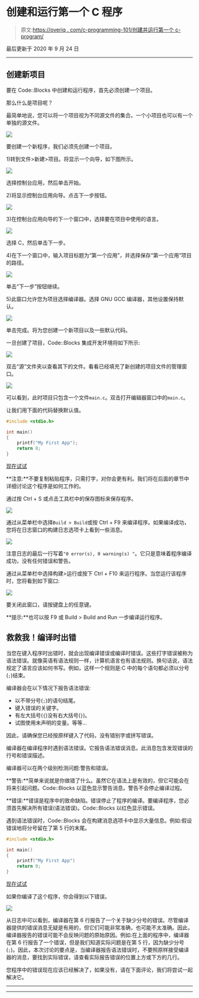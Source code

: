 # 创建和运行第一个 C 程序

> 原文:[https://overiq . com/c-programming-101/创建并运行第一个 c-program/](https://overiq.com/c-programming-101/creating-and-running-the-first-c-program/)

最后更新于 2020 年 9 月 24 日

* * *

## 创建新项目

要在 Code::Blocks 中创建和运行程序，首先必须创建一个项目。

那么什么是项目呢？

最简单地说，您可以将一个项目视为不同源文件的集合。一个小项目也可以有一个单独的源文件。

![](img/0d14df650f41a7dc2fb171ea870bed67.png)

要创建一个新程序，我们必须先创建一个项目。

1)转到文件>新建>项目。将显示一个向导，如下图所示。

![](img/8918a1dbf85a6b9898a8ed3613d5ef39.png)

选择控制台应用，然后单击开始。

2)将显示控制台应用向导。点击下一步按钮。

![](img/69848345e30d6315cae9217e5da617a7.png)

3)在控制台应用向导的下一个窗口中，选择要在项目中使用的语言。

![](img/eaa194d329390b2eae0f60c472d3a678.png)

选择 C，然后单击下一步。

4)在下一个窗口中，输入项目标题为“第一个应用”，并选择保存“第一个应用”项目的路径。

![](img/1316f9cbbcf14f8dae70608d5c5a9f6d.png)

单击“下一步”按钮继续。

5)此窗口允许您为项目选择编译器。选择 GNU GCC 编译器，其他设置保持默认。

![](img/d14b63ac0a24cfeaff0726494b2ae8b7.png)

单击完成。将为您创建一个新项目以及一些默认代码。

一旦创建了项目，Code::Blocks 集成开发环境将如下所示:

![](img/222e519471f3cd6a80b3a228b8f72451.png)

双击“源”文件夹以查看其下的文件。看看已经填充了新创建的项目文件的管理窗口。

![](img/eae07443d3a9765261b71d8ff389795b.png)

可以看到，此时项目只包含一个文件`main.c`。双击打开编辑器窗口中的`main.c`。

让我们用下面的代码替换默认值。

```c
#include <stdio.h>

int main()
{
    printf("My First App");
    return 0;
}

```

[现在试试](https://overiq.com/c-online-compiler/PYl/)

**注意:**不要复制粘贴程序，只需打字，对你会更有利。我们将在后面的章节中详细讨论这个程序是如何工作的。

通过按 Ctrl + S 或点击工具栏中的保存图标来保存程序。

![](img/843096b461c351011094cf5684e6c2d9.png)

通过从菜单栏中选择`Build > Build`或按 Ctrl + F9 来编译程序。如果编译成功，您将在日志窗口的构建日志选项卡上看到一些消息。

![](img/28b3fb0971cde3a9d7a63d03b5eb7798.png)

注意日志的最后一行写着`"0 error(s), 0 warning(s) "`。它只是意味着程序编译成功，没有任何错误和警告。

通过从菜单栏中选择构建>运行或按下 Ctrl + F10 来运行程序。当您运行该程序时，您将看到如下窗口:

![](img/1548a811a52e16d1a00f3e67068dcf87.png)

要关闭此窗口，请按键盘上的任意键。

**提示:**也可以按 F9 或 Build > Build and Run 一步编译运行程序。

## 救救我！编译时出错

当您在键入程序时出错时，就会出现编译错误或编译时错误。这些打字错误被称为语法错误。就像英语有语法规则一样，计算机语言也有语法规则。换句话说，语法规定了语言应该如何书写。例如，这样一个规则是:C 中的每个语句都必须以分号(`;`)结束。

编译器会在以下情况下报告语法错误:

*   以不带分号(`;`)的语句结尾。
*   键入错误的关键字。
*   有左大括号(`{`)没有右大括号(`}`)。
*   试图使用未声明的变量。等等...

因此，请确保您已经按原样键入了代码，没有错别字或拼写错误。

编译器在编译程序时遇到语法错误。它报告语法错误消息。此消息包含发现错误的行号和错误描述。

编译器可以在两个级别检测问题:警告和错误。

**警告:**简单来说就是你做错了什么。虽然它在语法上是有效的，但它可能会在将来引起问题。Code::Blocks 以蓝色显示警告消息。警告不会停止编译过程。

**错误:**错误是程序中的致命缺陷。错误停止了程序的编译。要编译程序，您必须首先解决所有错误(语法错误)。Code::Blocks 以红色显示错误。

遇到语法错误时，Code::Blocks 会在构建消息选项卡中显示大量信息。例如:假设错误地将分号留在了第 5 行的末尾。

```c
#include <stdio.h>

int main()
{
    printf("My First App")
    return 0;
}

```

[现在试试](https://overiq.com/c-online-compiler/PYl/)

如果你编译了这个程序，你会得到以下错误。

![](img/ae3661ae3f087953ba422022c7e7256f.png)

从日志中可以看到，编译器在第 6 行报告了一个关于缺少分号的错误。尽管编译器提供的错误消息无疑是有用的，但它们可能非常准确，也可能不太准确。因此，编译器报告的错误可能不会反映问题的原始原因。例如:在上面的程序中，编译器在第 6 行报告了一个错误，但是我们知道实际问题是在第 5 行，因为缺少分号(`;`)。因此，本次讨论的要点是，当编译器报告语法错误时，不要照原样接受编译器的消息，要找到实际错误，请查看实际报告错误的位置上方或下方的几行。

您程序中的错误现在应该已经解决了，如果没有，请在下面评论，我们将尝试一起解决它。

* * *

* * *